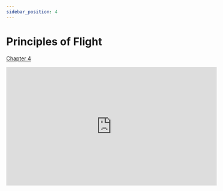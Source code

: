 ```yaml
---
sidebar_position: 4
---
```


# Principles of Flight

[Chapter 4](https://www.faa.gov/sites/faa.gov/files/06_phak_ch4_0.pdf)

<iframe width="560" height="315" src="https://www.youtube-nocookie.com/embed/wq7CWIaaGGY?si=dxNykGEu7NZdm3se" title="YouTube video player" frameborder="0" allow="accelerometer; clipboard-write; encrypted-media; picture-in-picture; web-share" referrerpolicy="strict-origin-when-cross-origin" allowfullscreen></iframe>
